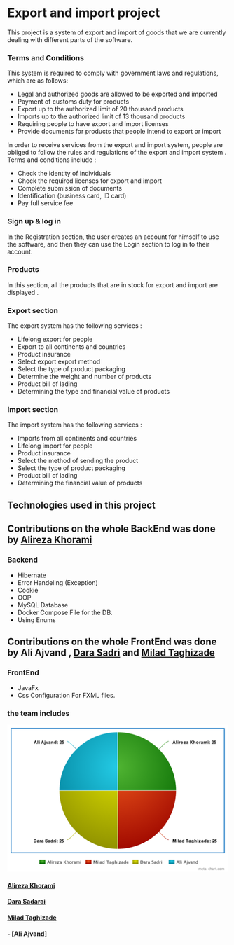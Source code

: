 # Export and import project
This project is a system of export and import of goods that we are currently dealing with different parts of the software.

### Terms and Conditions
This system is required to comply with government laws and regulations, which are as follows:
- Legal and authorized goods are allowed to be exported and imported
- Payment of customs duty for products
- Export up to the authorized limit of 20 thousand products
- Imports up to the authorized limit of 13 thousand products
- Requiring people to have export and import licenses
- Provide documents for products that people intend to export or import

In order to receive services from the export and import system, people are obliged to follow the rules and regulations of the export and import system . Terms and conditions include :
- Check the identity of individuals
- Check the required licenses for export and import
- Complete submission of documents
- Identification (business card, ID card)
- Pay full service fee

### Sign up & log in
In the Registration section, the user creates an account for himself to use the software, and then they can use the Login section to log in to their account.

### Products
In this section, all the products that are in stock for export and import are displayed .

### Export section
The export system has the following services :
- Lifelong export for people
- Export to all continents and countries
- Product insurance
- Select export export method
- Select the type of product packaging
- Determine the weight and number of products
- Product bill of lading
- Determining the type and financial value of products
### Import section
The import system has the following services :
- Imports from all continents and countries
- Lifelong import for people
- Product insurance
- Select the method of sending the product
- Select the type of product packaging
- Product bill of lading
- Determining the financial value of products

## Technologies used in this project
## Contributions on the whole BackEnd was done by [Alireza Khorami](https://github.com/khoramism) 
### Backend 
- Hibernate 
- Error Handeling (Exception)
- Cookie 
- OOP 
- MySQL Database 
- Docker Compose File for the DB. 
- Using Enums 
## Contributions on the whole FrontEnd was done by Ali Ajvand , [Dara Sadri](http://github.com/dara100ry/) and [Milad Taghizade](https://github.com/miladtaghizadeh1382/) 
### FrontEnd 
- JavaFx
- Css Configuration For FXML files.



### the team includes
![Contributions on the project](https://github.com/khoramism/java-hw-last-project/blob/master/src/Downloads/chart-contribution.png)
#### [Alireza Khorami](https://github.com/khoramism)
#### [Dara Sadarai](https://github.com/dara100ry/)
#### [Milad Taghizade](https://github.com/miladtaghizadeh1382/)
####  - [Ali Ajvand]
